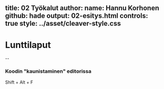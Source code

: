 title: 02 Työkalut
author:
  name: Hannu Korhonen
  github: hade
output: 02-esitys.html
controls: true
style: ../asset/cleaver-style.css
--

# Lunttilaput

--
### Koodin "kaunistaminen" editorissa

Shift + Alt + F

